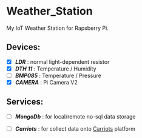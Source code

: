 # Weather_Station

My IoT Weather Station for Rapsberry Pi.


## Devices:
- [x] _**LDR**_ : normal light-dependent resistor
- [x] _**DTH 11**_ : Temperature / Humidity
- [ ] _**BMP085**_ : Temperature / Pressure
- [x] _**CAMERA**_ : Pi Camera V2

## Services:
- [ ] _**MongoDb**_ : for local/remote no-sql data storage
- [ ] _**Carriots**_ : for collect data onto [Carriots](http://www.carriots.com) platform


